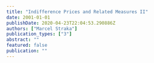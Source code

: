 ```yaml
---
title: "Indifference Prices and Related Measures II"
date: 2001-01-01
publishDate: 2020-04-23T22:04:53.290886Z
authors: ["Marcel Straka"]
publication_types: ["3"]
abstract: ""
featured: false
publication: ""
---
```


